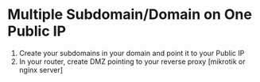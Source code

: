 # Multiple Subdomain/Domain on One Public IP
1. Create your subdomains in your domain and point it to your Public IP
2. In your router, create  DMZ pointing to your reverse proxy [mikrotik or nginx server]  
